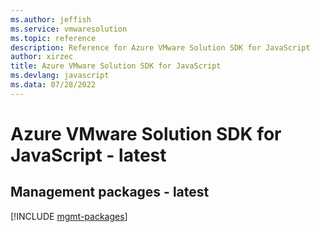 ```yaml
---
ms.author: jeffish
ms.service: vmwaresolution
ms.topic: reference
description: Reference for Azure VMware Solution SDK for JavaScript
author: xirzec
title: Azure VMware Solution SDK for JavaScript
ms.devlang: javascript
ms.data: 07/28/2022
---
```

# Azure VMware Solution SDK for JavaScript - latest

## Management packages - latest
[!INCLUDE [mgmt-packages](vmware-solution-mgmt-index.md)]
